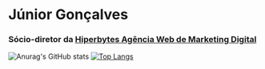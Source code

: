 # Júnior Gonçalves
### Sócio-diretor da [Hiperbytes Agência Web de Marketing Digital](http://hiperbytes.com.br/)

![Anurag's GitHub stats](https://github-readme-stats.vercel.app/api?username=jrgoncalves85&hide=issues,contribs&show_icons=true&line_height=30&include_all_commits=true) [![Top Langs](https://github-readme-stats.vercel.app/api/top-langs/?username=jrgoncalves85&hide=javascript,less&langs_count=6&layout=compact)](https://github.com/anuraghazra/github-readme-stats)
